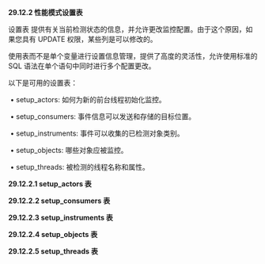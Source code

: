 **29.12.2 性能模式设置表**



设置表 提供有关当前检测状态的信息，并允许更改监控配置。由于这个原因，如果您具有 UPDATE 权限，某些列是可以修改的。



使用表而不是单个变量进行设置信息管理，提供了高度的灵活性，允许使用标准的 SQL 语法在单个语句中同时进行多个配置更改。



以下是可用的设置表：



​	•	setup_actors: 如何为新的前台线程初始化监控。

​	•	setup_consumers: 事件信息可以发送和存储的目标位置。

​	•	setup_instruments: 事件可以收集的已检测对象类别。

​	•	setup_objects: 哪些对象应被监控。

​	•	setup_threads: 被检测的线程名称和属性。



**29.12.2.1 setup_actors 表**



**29.12.2.2 setup_consumers 表**



**29.12.2.3 setup_instruments 表**



**29.12.2.4 setup_objects 表**



**29.12.2.5 setup_threads 表**